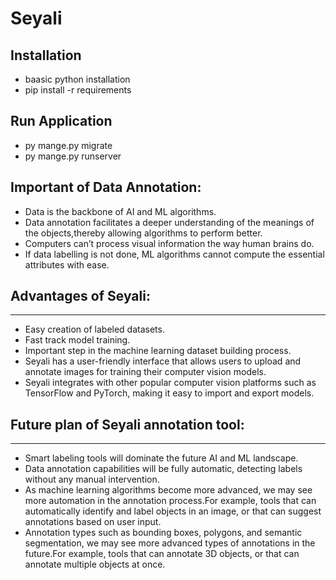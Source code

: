 # Seyali

## Installation 
 * baasic python installation
 * pip install -r requirements

## Run Application
* py  mange.py migrate 
* py mange.py runserver 






Important of Data Annotation:
-----------------------------

* Data is the backbone of AI and ML algorithms.
* Data annotation facilitates a deeper understanding of the meanings of the objects,thereby allowing algorithms to perform better.
* Computers can’t process visual information the way human brains do.
* If data labelling is not done, ML algorithms cannot compute the essential attributes with ease.

## Advantages of Seyali:
---------------------

* Easy creation of labeled datasets.
* Fast track model training.
* Important step in the machine learning dataset building process.
* Seyali has a user-friendly interface that allows users to upload and annotate images for training their computer vision models.
* Seyali integrates with other popular computer vision platforms such as TensorFlow and PyTorch, making it easy to import and export models.

## Future plan of Seyali annotation tool:
--------------------------
* Smart labeling tools will dominate the future AI and ML landscape.
* Data annotation capabilities will be fully automatic, detecting labels without any manual intervention.
* As machine learning algorithms become more advanced, we may see more automation in the annotation process.For example, tools that can automatically identify and label objects in an image, or that can suggest annotations based on user input.
* Annotation types such as bounding boxes, polygons, and semantic segmentation, we may see more advanced types of annotations in the future.For example, tools that can annotate 3D objects, or that can annotate multiple objects at once.





 
